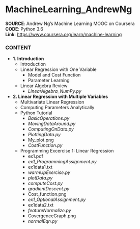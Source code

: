 # MachineLearning_AndrewNg

**SOURCE**: Andrew Ng’s Machine Learning MOOC on Coursera  
**CODE**: Python 3.6  
**Link**: https://www.coursera.org/learn/machine-learning  

### CONTENT
- **1. Introduction**
  - Introduction
  - Linear Regression with One Variable
    - Model and Cost Function
    - Parameter Learning
  - Linear Algebra Review
    - *LinearAlgebra_NumPy.py*
- **2. Linear Regression with Multiple Variables**
  - Multivariate Linear Regression
  - Computing Parameters Analytically
  - Python Tutorial
    - *BasicOperations.py*
    - *MovingDataAround.py*
    - *ComputingOnData.py*
    - *PlottingData.py*
    - My_plot.png
    - *CostFunction.py*
  - Programming Excercise 1: Linear Regression
    - ex1.pdf
    - *ex1_ProgrammingAssignment.py*
    - ex1data1.txt
    - *warmUpExercise.py*
    - *plotData.py*
    - *computeCost.py*
    - *gradientDescent.py*
    - Cost_function.png
    - *ex1_OptionalAssignment.py*
    - ex1data2.txt
    - *featureNormalize.py*
    - CovergenceGraph.png
    - *normalEqn.py*